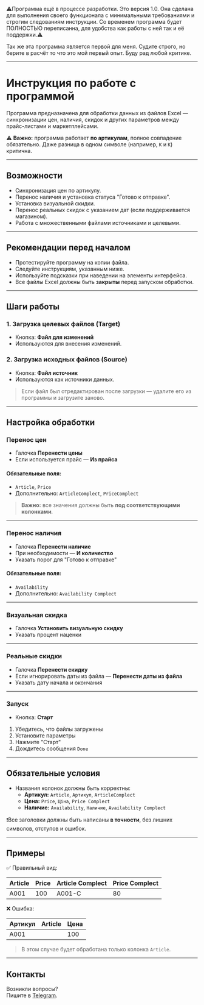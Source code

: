 ⚠️Программа ещё в процессе разработки. Это версия 1.0. Она сделана для выполнения своего функционала с минимальными требованиями и строгим следованиям инструкции. Со временем программа будет ПОЛНОСТЬЮ переписанна, для удобства как работы с ней так и её поддержки.⚠️

Так же эта программа является первой для меня. Судите строго, но берите в расчёт то что это мой первый опыт. Буду рад любой критике.

---

# Инструкция по работе с программой

Программа предназначена для обработки данных из файлов Excel — синхронизации цен, наличия, скидок и других параметров между прайс-листами и маркетплейсами.

⚠️ **Важно:** программа работает **по артикулам**, полное совпадение обязательно. Даже разница в одном символе (например, `K` и `К`) критична.

---

## Возможности

- Синхронизация цен по артикулу.
- Перенос наличия и установка статуса "Готово к отправке".
- Установка визуальной скидки.
- Перенос реальных скидок с указанием дат (если поддерживается магазином).
- Работа с множественными файлами источниками и целевыми.

---

## Рекомендации перед началом

- Протестируйте программу на копии файла.
- Следуйте инструкциям, указанным ниже.
- Используйте подсказки при наведении на элементы интерфейса.
- Все файлы Excel должны быть **закрыты** перед запуском обработки.

---

## Шаги работы

### 1. Загрузка целевых файлов (Target)
- Кнопка: **Файл для изменений**
- Используются для внесения изменений.

### 2. Загрузка исходных файлов (Source)
- Кнопка: **Файл источник**
- Используются как источники данных.

> Если файл был отредактирован после загрузки — удалите его из программы и загрузите заново.

---

## Настройка обработки

### Перенос цен
- Галочка **Перенести цены**
- Если используется прайс — **Из прайса**
#### Обязательные поля:
- `Article`, `Price`
- Дополнительно: `ArticleComplect`, `PriceComplect`

> **Важно:** все значения должны быть **под соответствующими колонками**.

---

### Перенос наличия
- Галочка **Перенести наличие**
- При необходимости — **И количество**
- Указать порог для "Готово к отправке"
#### Обязательные поля:
- `Availability`
- Дополнительно: `Availability Complect`

---

### Визуальная скидка
- Галочка **Установить визуальную скидку**
- Указать процент наценки

---

### Реальные скидки
- Галочка **Перенести скидку**
- Если игнорировать даты из файла — **Перенести даты из файла**
- Указать дату начала и окончания

---

### Запуск
- Кнопка: **Старт**
1. Убедитесь, что файлы загружены
2. Установите параметры
3. Нажмите "Старт"
4. Дождитесь сообщения `Done`

---

## Обязательные условия

- Названия колонок должны быть корректны:
  - **Артикул:** `Article`, `Артикул`, `ArticleComplect`
  - **Цена:** `Price`, `Ціна`, `Price Complect`
  - **Наличие:** `Availability`, `Наличие`, `Availability Complect`

❗Все заголовки должны быть написаны **в точности**, без лишних символов, отступов и ошибок.

---

## Примеры

✅ Правильный вид:

| Article | Price | Article Complect | Price Complect |
|---------|-------|------------------|----------------|
| A001    | 100   | A001-C           | 80             |

❌ Ошибка:

| Артикул | Article | Цена |
|---------|---------|------|
| A001    |         | 100  |

> В этом случае будет обработана только колонка `Article`.

---

## Контакты

Возникли вопросы?  
Пишите в [Telegram](https://t.me/Freid4).
